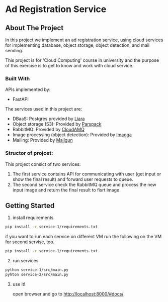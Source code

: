# Ad Registration Service

<!-- ABOUT THE PROJECT -->
## About The Project

In this project we implement an ad registration service, using cloud services for implementing database, object storage, object detection, and mail sending.

This project is for 'Cloud Computing' course in university and the purpose of this exercise is to get to know and work with cloud service.

### Built With

APIs implemented by:
 - FastAPI
 
The services used in this project are:

- DBaaS: Postgres provided by [Liara](https://liara.ir/)
- Object storage (S3): Provided by [Parspack](https://parspack.com/)
- RabbitMQ: Provided by [CloudAMQ](https://www.cloudamqp.com/)
- Image processing (object detection): Provided by [Imagga](https://imagga.com/)
- Mailing: Provided by [Mailgun](https://www.mailgun.com/)

 ### Structor of projcet:
 
  This project consict of two services: 
  
   1. The first service contains API for communicating with user (get input or show the final result) and forward user requests to queue.
   2. The second service check the RabbitMQ queue and process the new input image and return the final result to fisrt image


<!-- GETTING STARTED -->
## Getting Started
1. install requirements
  ```sh
  pip install -r service-1/requirements.txt
  ```
   if you want to run each service on different VM run the following on the VM for second servise, too.
  ```sh
  pip install -r service-1/requirements.txt
  ```
2. run services
  ```sh
  python service-1/src/main.py 
  pyhton service-2/src/main.py
  ```
3. use it!

   open browser and go to [http://localhost:8000/#docs/](http://localhost:8000/#docs/)

